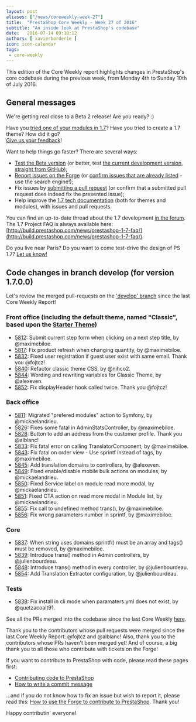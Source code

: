 ```yaml
---
layout: post
aliases: ["/news/coreweekly-week-27"]
title:  "PrestaShop Core Weekly - Week 27 of 2016"
subtitle: "An inside look at PrestaShop's codebase"
date:   2016-07-14 09:10:12
authors: [ xavierborderie ]
icon: icon-calendar
tags:
 - core-weekly
---
```


This edition of the Core Weekly report highlights changes in PrestaShop's core codebase during the previous week, from Monday 4th to Sunday 10th of July 2016.


## General messages

We're getting real close to a Beta 2 release! Are you ready? :)

Have you [tried one of your modules in 1.7](http://build.prestashop.com/news/module-development-changes-in-17/)? Have you tried to create a 1.7 theme? How did it go?<br/>
[Give us your feedback](http://build.prestashop.com/news/prestashop-1-7-beta-1-open-for-feedback/)!

Want to help things go faster? There are several ways: 

 * [Test the Beta version](http://build.prestashop.com/news/prestashop-1-7-beta-1-open-for-feedback/) (or better, test [the current development version, straight from GitHub](https://github.com/PrestaShop/PrestaShop/tree/develop));
 * [Report issues on the Forge](http://forge.prestashop.com/secure/CreateIssue!default.jspa?selectedProjectId=11322&issuetype=1) (or [confirm issues that are already listed](http://forge.prestashop.com/browse/BOOM-738?jql=project%20%3D%20BOOM%20AND%20created%3E%3D-1w%20ORDER%20BY%20created%20DESC) - use the search engine!); 
 * Fix issues by [submitting a pull request](https://github.com/PrestaShop/PrestaShop/pulls) (or confirm that a submitted pull request does indeed fix the presented issue); 
 * Help improve the [1.7 tech documentation](https://github.com/PrestaShop/docs) (both for themes and modules), with issues and pull requests.

You can find an up-to-date thread about the 1.7 development [in the forum](https://www.prestashop.com/forums/topic/480580-want-to-know-more-about-17/).<br/>
The 1.7 Project FAQ is always available here: [http://build.prestashop.com/news/prestashop-1-7-faq/](http://build.prestashop.com/news/prestashop-1-7-faq/).

Do you live near Paris? Do you want to come test-drive the design of PS 1.7? [Let us know!](http://build.prestashop.com/news/call-for-user-testing-volunteers/)


## Code changes in branch develop (for version 1.7.0.0)

Let's review the merged pull-requests on the ['develop' branch](https://github.com/PrestaShop/PrestaShop/tree/develop) since the last Core Weekly Report!
 
 
### Front office (including the default theme, named "Classic", based upon the [Starter Theme](https://github.com/PrestaShop/PrestaShop/tree/develop/themes/classic))

 * [5812](https://github.com/PrestaShop/PrestaShop/pull/5812): Submit current step form when clicking on a next step title, by @maximebiloe.
 * [5817](https://github.com/PrestaShop/PrestaShop/pull/5817): Fix product refresh when changing quantity, by @maximebiloe.
 * [5832](https://github.com/PrestaShop/PrestaShop/pull/5832): Fixed user registration if guest user exist with same email. Thank you @fojtcz!
 * [5840](https://github.com/PrestaShop/PrestaShop/pull/5840): Refactor classic theme CSS, by @nihco2.
 * [5844](https://github.com/PrestaShop/PrestaShop/pull/5844): Wording and rewriting variables for Classic Theme, by @alexeven.
 * [5852](https://github.com/PrestaShop/PrestaShop/pull/5852): Fix displayHeader hook called twice. Thank you @fojtcz!


### Back office

 * [5811](https://github.com/PrestaShop/PrestaShop/pull/5811): Migrated "prefered modules" action to Symfony, by @mickaelandrieu.
 * [5826](https://github.com/PrestaShop/PrestaShop/pull/5826): Fixes some fatal in AdminStatsController, by @maximebiloe.
 * [5828](https://github.com/PrestaShop/PrestaShop/pull/5828): Button to add an address from the customer profile. Thank you @alblanc!
 * [5833](https://github.com/PrestaShop/PrestaShop/pull/5833): Fix fatal error on calling TranslatorComponent, by @maximebiloe.
 * [5843](https://github.com/PrestaShop/PrestaShop/pull/5843): Fix fatal on order view - Use sprintf instead of tags, by @maximebiloe.
 * [5845](https://github.com/PrestaShop/PrestaShop/pull/5845): Add translation domains to controllers, by @alexeven.
 * [5849](https://github.com/PrestaShop/PrestaShop/pull/5849): Fixed enable/disable mobile bulk actions on modules, by @mickaelandrieu.
 * [5850](https://github.com/PrestaShop/PrestaShop/pull/5850): Fixed Service label on module read more modal, by @mickaelandrieu.
 * [5851](https://github.com/PrestaShop/PrestaShop/pull/5851): Fixed CTA action on read more modal in Module list, by @mickaelandrieu.
 * [5855](https://github.com/PrestaShop/PrestaShop/pull/5855): Fix call to undefined method trans(), by @maximebiloe.
 * [5856](https://github.com/PrestaShop/PrestaShop/pull/5856): Fix wrong parameters number in sprintf, by @maximebiloe.

 
 
### Core

 * [5837](https://github.com/PrestaShop/PrestaShop/pull/5837): When string uses domains sprintf() must be an array and tags() must be removed, by @maximebiloe.
 * [5839](https://github.com/PrestaShop/PrestaShop/pull/5839): Introduce trans() method in Admin controllers, by @julienbourdeau.
 * [5848](https://github.com/PrestaShop/PrestaShop/pull/5848): Introduce trans() method in every controller, by @julienbourdeau.
 * [5854](https://github.com/PrestaShop/PrestaShop/pull/5854): Add Translation Extractor configuration, by @julienbourdeau.

 

### Tests
 
 * [5838](https://github.com/PrestaShop/PrestaShop/pull/5838): Fix install in cli mode when paramaters.yml does not exist, by @quetzacoalt91.

 

See all the PRs merged into the codebase since the last Core Weekly [here](https://github.com/PrestaShop/PrestaShop/pulls?q=is%3Apr+merged%3A2016-07-04..2016-07-10+is%3Aclosed).

Thank you to the contributors whose pull requests were merged since the last Core Weekly Report: @fojtcz and @alblanc! Also, thank you to the contributors whose PRs haven't been merged yet! And of course, a big thank you to all those who contribute with tickets on the Forge!

If you want to contribute to PrestaShop with code, please read these pages first:

 * [Contributing code to PrestaShop](http://doc.prestashop.com/display/PS16/Contributing+code+to+PrestaShop)
 * [How to write a commit message](http://doc.prestashop.com/display/PS16/How+to+write+a+commit+message)

...and if you do not know how to fix an issue but wish to report it, please read this: [How to use the Forge to contribute to PrestaShop](http://doc.prestashop.com/display/PS16/How+to+use+the+Forge+to+contribute+to+PrestaShop). Thank you!

Happy contributin' everyone!
